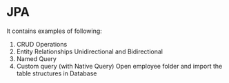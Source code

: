 # JPA
It contains examples of following:
1. CRUD Operations
2. Entity Relationships Unidirectional and Bidirectional
3. Named Query
4. Custom query (with Native Query)
Open employee folder and import the table structures in Database

